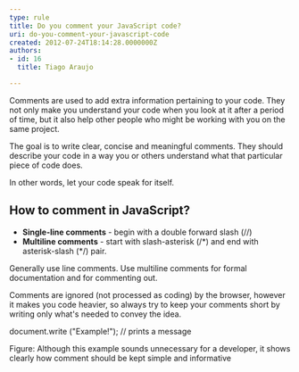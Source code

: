 ```yaml
---
type: rule
title: Do you comment your JavaScript code?
uri: do-you-comment-your-javascript-code
created: 2012-07-24T18:14:28.0000000Z
authors:
- id: 16
  title: Tiago Araujo

---
```


Comments are used to add extra information pertaining to your code. They not only make you understand your code when you look at it after a period of time, but it also help other people who might be working with you on the same project.

The goal is to write clear, concise and meaningful comments. They should describe your code in a way you or others understand what that particular piece of code does.

In other words, let your code speak for itself.

## How to comment in JavaScript?

- **Single-line comments** - begin with a double forward slash (//)
- **Multiline comments** - start with slash-asterisk (/\*) and end with asterisk-slash (\*/) pair.


Generally use line comments. Use multiline comments for formal documentation and for commenting out.

Comments are ignored (not processed as coding) by the browser, however it makes you code heavier, so always try to keep your comments short by writing only what's needed to convey the idea.


document.write ("Example!"); // prints a message

Figure: Although this example sounds unnecessary for a developer, it shows clearly how comment should be kept simple and informative
